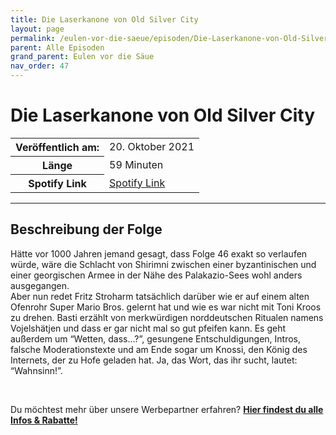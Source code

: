 ```yaml
---
title: Die Laserkanone von Old Silver City
layout: page
permalink: /eulen-vor-die-saeue/episoden/Die-Laserkanone-von-Old-Silver-City
parent: Alle Episoden
grand_parent: Eulen vor die Säue
nav_order: 47
---
```


# Die Laserkanone von Old Silver City
<table class="resp-table dcf-table dcf-table-responsive dcf-table-bordered dcf-table-striped dcf-w-100%">
                    <tbody>
                        <tr>
                            <th scope="row">Veröffentlich am:</th>
                            <td data-label="Veröffentlich am:">20. Oktober 2021</td>
                        </tr>
                        <tr>
                            <th scope="row">Länge </th>
                            <td data-label="Länge ">59 Minuten</td>
                        </tr><tr>
                                <th scope="row">Spotify Link</th>
                                <td data-label="Spotify Link"><a href="https://open.spotify.com/episode/3tG9zJlS3eBQCdPXX7MOQp">Spotify Link</a></td>
                            </tr></tbody>
                </table>

***

## Beschreibung der Folge

<div>
<p>Hätte vor 1000 Jahren jemand gesagt, dass Folge 46 exakt so verlaufen würde, wäre die Schlacht von Shirimni zwischen einer byzantinischen und einer georgischen Armee in der Nähe des Palakazio-Sees wohl anders ausgegangen. <br> Aber nun redet Fritz Stroharm tatsächlich darüber wie er auf einem alten Ofenrohr Super Mario Bros. gelernt hat und wie es war nicht mit Toni Kroos zu drehen. Basti erzählt von merkwürdigen norddeutschen Ritualen namens Vojelshätjen und dass er gar nicht mal so gut pfeifen kann. Es geht außerdem um “Wetten, dass…?”, gesungene Entschuldigungen, Intros, falsche Moderationstexte und am Ende sogar um Knossi, den König des Internets, der zu Hofe geladen hat. Ja, das Wort, das ihr sucht, lautet: “Wahnsinn!”.</p> <br> <p>Du möchtest mehr über unsere Werbepartner erfahren? <a href="https://linktr.ee/EulenvordieSaeue"><strong>Hier findest du alle Infos & Rabatte!</strong></a></p>  
</div>

